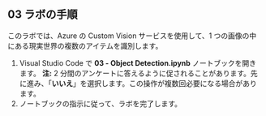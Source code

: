 ﻿---
lab:
    title: 'オブジェクトの検出'
---

## 03 ラボの手順
このラボでは、Azure の Custom Vision サービスを使用して、1 つの画像の中にある現実世界の複数のアイテムを識別します。

1.  Visual Studio Code で **03 - Object Detection.ipynb** ノートブックを開きます。
    **注:** 2 分間のアンケートに答えるように促されることがあります。先に進み、「**いいえ**」を選択します。この操作が複数回必要になる場合があります。
2.  ノートブックの指示に従って、ラボを完了します。

